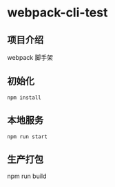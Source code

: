 # webpack-cli-test

## 项目介绍
   webpack 脚手架


## 初始化
	npm install

## 本地服务
	npm run start

## 生产打包
  npm run build 


